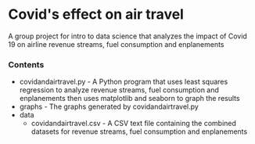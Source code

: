 # Covid's effect on air travel
A group project for intro to data science that analyzes the impact of Covid 19
on airline revenue streams, fuel consumption and enplanements

### Contents
- covidandairtravel.py - A Python program that uses least squares regression to analyze revenue streams, fuel consumption and enplanements then uses matplotlib and seaborn to graph the results
- graphs - The graphs generated by covidandairtravel.py
- data
   - covidandairtravel.csv - A CSV text file containing the combined datasets for revenue streams, fuel consumption and enplanements

